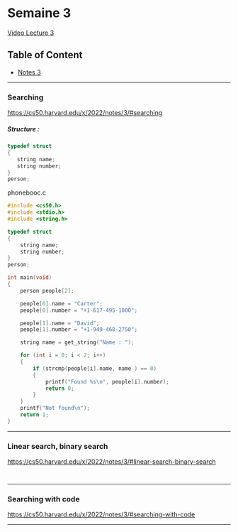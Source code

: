 # Semaine 3

[Video Lecture 3](https://www.youtube.com/watch?v=4oqjcKenCH8)


## Table of Content

- [Notes 3](https://cs50.harvard.edu/x/2022/notes/3/)

---

### Searching

https://cs50.harvard.edu/x/2022/notes/3/#searching


 ##### Structure : 


 ```c
 typedef struct
 {
    string name;
    string number;
 }
 person;

 ```

phonebooc.c

``` c
#include <cs50.h>
#include <stdio.h>
#include <string.h>

typedef struct
{
    string name;
    string number;
}
person;

int main(void)
{
    person people[2];

    people[0].name = "Carter";
    people[0].number = "+1-617-495-1000";

    people[1].name = "David";
    people[1].number = "+1-949-468-2750";

    string name = get_string("Name : ");

    for (int i = 0; i < 2; i++)
    {
        if (strcmp(people[i].name, name ) == 0)
        {
            printf("Found %s\n", people[i].number);
            return 0;
        }
    }
    printf("Not found\n");
    return 1;
}
```

---

### Linear search, binary search

https://cs50.harvard.edu/x/2022/notes/3/#linear-search-binary-search


```c



```


---

### Searching with code

https://cs50.harvard.edu/x/2022/notes/3/#searching-with-code

---




